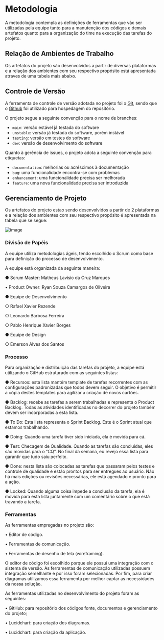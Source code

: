 
# Metodologia

A metodologia contempla as definições de ferramentas que vão ser utilizadas pela equipe tanto para a manutenção dos códigos e demais artefatos quanto para a organização do time na execução das tarefas do projeto.

## Relação de Ambientes de Trabalho

Os artefatos do projeto são desenvolvidos a partir de diversas plataformas e a relação dos ambientes com seu respectivo propósito está apresentada atraves de uma tabela mais abaixo.

## Controle de Versão

A ferramenta de controle de versão adotada no projeto foi o
[Git](https://git-scm.com/), sendo que o [Github](https://github.com)
foi utilizado para hospedagem do repositório.

O projeto segue a seguinte convenção para o nome de branches:

- `main`: versão estável já testada do software
- `unstable`: versão já testada do software, porém instável
- `testing`: versão em testes do software
- `dev`: versão de desenvolvimento do software

Quanto à gerência de issues, o projeto adota a seguinte convenção para
etiquetas:

- `documentation`: melhorias ou acréscimos à documentação
- `bug`: uma funcionalidade encontra-se com problemas
- `enhancement`: uma funcionalidade precisa ser melhorada
- `feature`: uma nova funcionalidade precisa ser introduzida

## Gerenciamento de Projeto
Os artefatos do projeto estao sendo desenvolvidos a partir de 2 plataformas e a relação dos ambientes com seu respectivo propósito é apresentada na tabela que se segue:

![image](https://user-images.githubusercontent.com/81633095/195621794-982ca779-d7a6-4892-b250-3bd182f33d65.png)



### Divisão de Papéis

A equipe utiliza metodologias ágeis, tendo escolhido o Scrum como base para definição do processo de desenvolvimento.

A equipe está organizada da seguinte maneira:

● Scrum Master: Matheus Lavisio da Cruz Marques

• Product Owner: Ryan Souza Camargos de Oliveira

● Equipe de Desenvolvimento

○ Rafael Xavier Rezende

○ Leonardo Barbosa Ferreira

○ Pablo Henrique Xavier Borges

● Equipe de Design

○ Emerson Alves dos Santos


### Processo

Para organização e distribuição das tarefas do projeto, a equipe está utilizando o GitHub estruturado com as seguintes listas:

● Recursos: esta lista mantém template de tarefas recorrentes com as configurações padronizadas que todos devem seguir. O objetivo é permitir a cópia destes templates para agilizar a criação de novos cartões.

● Backlog: recebe as tarefas a serem trabalhadas e representa o Product Backlog. Todas as atividades identificadas no decorrer do projeto também devem ser incorporadas a esta lista.

● To Do: Esta lista representa o Sprint Backlog. Este é o Sprint atual que estamos trabalhando.

● Doing: Quando uma tarefa tiver sido iniciada, ela é movida para cá.

● Test: Checagem de Qualidade. Quando as tarefas são concluídas, eles são movidas para o “CQ”. No final da semana, eu revejo essa lista para garantir que tudo saiu perfeito.

● Done: nesta lista são colocadas as tarefas que passaram pelos testes e controle de qualidade e estão prontos para ser entregues ao usuário. Não há mais edições ou revisões necessárias, ele está agendado e pronto para a ação.

● Locked: Quando alguma coisa impede a conclusão da tarefa, ela é movida para esta lista juntamente com um comentário sobre o que está travando a tarefa.


### Ferramentas

As ferramentas empregadas no projeto são:

•	Editor de código.

•	Ferramentas de comunicação.

•	Ferramentas de desenho de tela (wireframing).

O editor de código foi escolhido porque ele possui uma integração com o sistema de versão. As ferramentas de comunicação utilizadas possuem integração semelhante e por isso foram selecionadas. Por fim, para criar diagramas utilizamos essa ferramenta por melhor captar as necessidades da nossa solução.

As ferramentas utilizadas no desenvolvimento do projeto foram as seguintes:

•	GitHub: para repositório dos códigos fonte, documentos e gerenciamento do projeto;

•	Lucidchart: para criação dos diagramas.

•	Lucidchart: para criação da aplicação.

